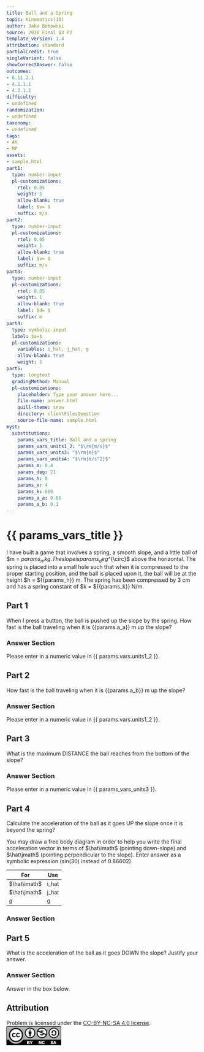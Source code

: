 ```yaml
---
title: Ball and a Spring
topic: Kinematics(1D)
author: Jake Bobowski
source: 2016 Final Q3 P2
template_version: 1.4
attribution: standard
partialCredit: true
singleVariant: false
showCorrectAnswer: false
outcomes:
- 6.11.2.1
- 4.1.1.1
- 4.3.1.1
difficulty:
- undefined
randomization:
- undefined
taxonomy:
- undefined
tags:
- AK
- MP
assets:
- sample.html
part1:
  type: number-input
  pl-customizations:
    rtol: 0.05
    weight: 1
    allow-blank: true
    label: $v= $
    suffix: m/s
part2:
  type: number-input
  pl-customizations:
    rtol: 0.05
    weight: 1
    allow-blank: true
    label: $v= $
    suffix: m/s
part3:
  type: number-input
  pl-customizations:
    rtol: 0.05
    weight: 1
    allow-blank: true
    label: $d= $
    suffix: m
part4:
  type: symbolic-input
  label: $a=$
  pl-customizations:
    variables: i_hat, j_hat, g
    allow-blank: true
    weight: 1
part5:
  type: longtext
  gradingMethod: Manual
  pl-customizations:
    placeholder: Type your answer here...
    file-name: answer.html
    quill-theme: snow
    directory: clientFilesQuestion
    source-file-name: sample.html
myst:
  substitutions:
    params_vars_title: Ball and a spring
    params_vars_units1_2: "$\rm{m/s}$"
    params_vars_units3: "$\rm{m}$"
    params_vars_units4: "$\rm{m/s^2}$"
    params_m: 0.4
    params_deg: 21
    params_h: 0
    params_x: 4
    params_k: 600
    params_a_a: 0.05
    params_a_b: 0.1
---
```

# {{ params_vars_title }}
I have built a game that involves a spring, a smooth slope, and a little ball of $m = ${{params_m}} kg.
The slope is {{params_deg}}$^{\circ}$ above the horizontal.
The spring is placed into a small hole such that when it is compressed to the proper starting position, and the ball is placed upon it, the ball will be at the height $h = ${{params_h}} m. The spring has been compressed by 3 cm and has a spring constant of $k = ${{params_k}} N/m.

## Part 1

When I press a button, the ball is pushed up the slope by the spring.
How fast is the ball traveling when it is {{params.a_a}} m up the slope?

### Answer Section

Please enter in a numeric value in {{ params.vars.units1_2 }}.

## Part 2

How fast is the ball traveling when it is {{params.a_b}} m up the slope?

### Answer Section

Please enter in a numeric value in {{ params.vars.units1_2 }}.

## Part 3

What is the maximum DISTANCE the ball reaches from the bottom of the slope?

### Answer Section

Please enter in a numeric value in {{ params_vars_units3 }}.

## Part 4

Calculate the acceleration of the ball as it goes UP the slope once it is beyond the spring?

You may draw a free body diagram in order to help you write the final acceleration vector in terms of $\hat\imath$ (pointing down-slope) and $\hat\jmath$ (pointing perpendicular to the slope). Enter answer as a symbolic expression (sin(30) instead of 0.86602).

| For  | Use   |
|----------|-------|
| $\hat\imath$  | i_hat |
| $\hat\jmath$  | j_hat  |
| $g$  | g  |

### Answer Section

## Part 5

What is the acceleration of the ball as it goes DOWN the slope? Justify your answer.

### Answer Section

Answer in the box below.

## Attribution

Problem is licensed under the [CC-BY-NC-SA 4.0 license](https://creativecommons.org/licenses/by-nc-sa/4.0/).<br> ![The Creative Commons 4.0 license requiring attribution-BY, non-commercial-NC, and share-alike-SA license.](https://raw.githubusercontent.com/firasm/bits/master/by-nc-sa.png)